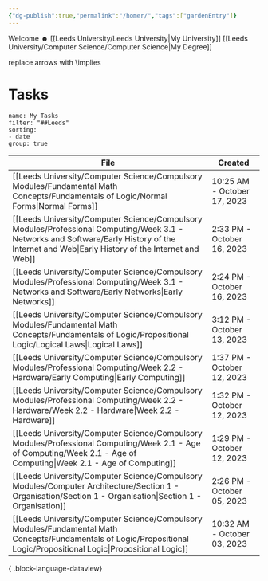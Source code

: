 ```yaml
---
{"dg-publish":true,"permalink":"/homer/","tags":["gardenEntry"]}
---
```


Welcome ☻
[[Leeds University/Leeds University\|My University]]
[[Leeds University/Computer Science/Computer Science\|My Degree]]

replace arrows with \implies
# Tasks
```todoist
name: My Tasks
filter: "##Leeds"
sorting: 
- date
group: true
```

| File                                                                                                                                                                                             | Created                     |
| ------------------------------------------------------------------------------------------------------------------------------------------------------------------------------------------------ | --------------------------- |
| [[Leeds University/Computer Science/Compulsory Modules/Fundamental Math Concepts/Fundamentals of Logic/Normal Forms\|Normal Forms]]                                                           | 10:25 AM - October 17, 2023 |
| [[Leeds University/Computer Science/Compulsory Modules/Professional Computing/Week 3.1 - Networks and Software/Early History of the Internet and Web\|Early History of the Internet and Web]] | 2:33 PM - October 16, 2023  |
| [[Leeds University/Computer Science/Compulsory Modules/Professional Computing/Week 3.1 - Networks and Software/Early Networks\|Early Networks]]                                               | 2:24 PM - October 16, 2023  |
| [[Leeds University/Computer Science/Compulsory Modules/Fundamental Math Concepts/Fundamentals of Logic/Propositional Logic/Logical Laws\|Logical Laws]]                                       | 3:12 PM - October 13, 2023  |
| [[Leeds University/Computer Science/Compulsory Modules/Professional Computing/Week 2.2 - Hardware/Early Computing\|Early Computing]]                                                          | 1:37 PM - October 12, 2023  |
| [[Leeds University/Computer Science/Compulsory Modules/Professional Computing/Week 2.2 - Hardware/Week 2.2 - Hardware\|Week 2.2 - Hardware]]                                                  | 1:32 PM - October 12, 2023  |
| [[Leeds University/Computer Science/Compulsory Modules/Professional Computing/Week 2.1 - Age of Computing/Week 2.1 - Age of Computing\|Week 2.1 - Age of Computing]]                          | 1:29 PM - October 12, 2023  |
| [[Leeds University/Computer Science/Compulsory Modules/Computer Architecture/Section 1 - Organisation/Section 1 - Organisation\|Section 1 - Organisation]]                                    | 2:26 PM - October 05, 2023  |
| [[Leeds University/Computer Science/Compulsory Modules/Fundamental Math Concepts/Fundamentals of Logic/Propositional Logic/Propositional Logic\|Propositional Logic]]                         | 10:32 AM - October 03, 2023 |

{ .block-language-dataview}